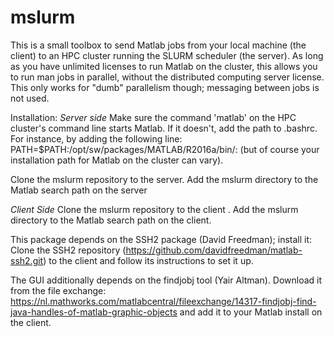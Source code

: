 # mslurm

This is a small toolbox to send Matlab jobs from your local machine (the client) to an HPC cluster running the SLURM scheduler (the server). As long as you have unlimited licenses to run Matlab on the cluster, this allows you to run man jobs in parallel, without the distributed computing server license. This only works for "dumb" parallelism though; messaging between jobs is not used. 

Installation:
*Server side*
Make sure the command 'matlab' on the HPC cluster's command line starts Matlab. If it doesn't, add the path to  .bashrc. For instance, by adding the following line:
PATH=$PATH:/opt/sw/packages/MATLAB/R2016a/bin/: 
(but of course your installation path for Matlab on the cluster can vary).

Clone the mslurm repository to the server.
Add the mslurm directory to the Matlab search path on the server

*Client Side*
Clone the mslurm repository to the client .
Add the mslurm directory to the Matlab search path on the client.

This package depends on the SSH2 package (David Freedman); install it:
Clone the SSH2 repository (https://github.com/davidfreedman/matlab-ssh2.git) to the client and follow its instructions to set it up. 

The GUI additionally depends on the findjobj tool (Yair Altman). Download it from the file exchange:
https://nl.mathworks.com/matlabcentral/fileexchange/14317-findjobj-find-java-handles-of-matlab-graphic-objects
and add it to your Matlab install on the client. 
